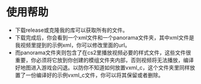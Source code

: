 # 使用帮助
- 下载release或克隆我的库可以获取所有的文件。
- 下载完成后，你会看到一个xml文件和一个panorama文件夹，其中xml文件是我视频里提到的示例xml，你可以修改里面的url。
- 而panorama文件夹则包含了在cs2里播放视频必要的样式文件，这些文件很重要，你必须将它放到你创建的模组文件夹内部，否则视频将无法播放，编译好地图进入游戏会闪退。以防你不知道如何放置vxml_c，这个文件夹里同样放置了一份编译好的示例vxml_c文件，你可以将其保留或者删除。
